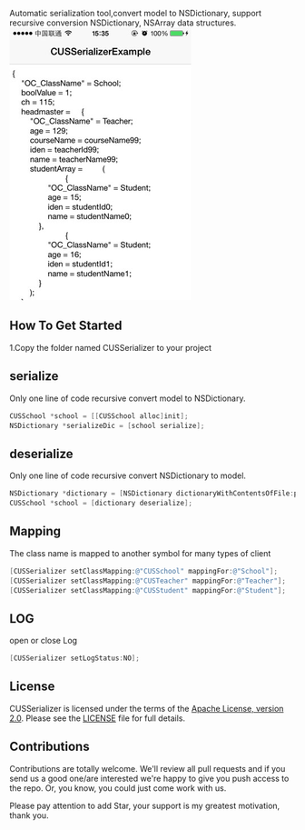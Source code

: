 Automatic serialization tool,convert model to NSDictionary, support recursive conversion NSDictionary, NSArray data structures.<br>
![image](https://github.com/JJMM/CUSResources/raw/master/CUSSerializer.jpg)

## How To Get Started
1.Copy the folder named CUSSerializer to your project

## serialize
Only one line of code recursive convert model to NSDictionary.
```objective-c
CUSSchool *school = [[CUSSchool alloc]init];
NSDictionary *serializeDic = [school serialize];
```
## deserialize
Only one line of code recursive convert NSDictionary to model.
```objective-c
NSDictionary *dictionary = [NSDictionary dictionaryWithContentsOfFile:path];
CUSSchool *school = [dictionary deserialize];
```
## Mapping
The class name is mapped to another symbol for many types of client
```objective-c
[CUSSerializer setClassMapping:@"CUSSchool" mappingFor:@"School"];
[CUSSerializer setClassMapping:@"CUSTeacher" mappingFor:@"Teacher"];
[CUSSerializer setClassMapping:@"CUSStudent" mappingFor:@"Student"];
```
## LOG
open or close Log
```objective-c
[CUSSerializer setLogStatus:NO];
```
## License
CUSSerializer is licensed under the terms of the [Apache License, version 2.0](http://www.apache.org/licenses/LICENSE-2.0.html). Please see the [LICENSE](LICENSE) file for full details.

## Contributions

Contributions are totally welcome. We'll review all pull requests and if you send us a good one/are interested we're happy to give you push access to the repo. Or, you know, you could just come work with us.<br>

Please pay attention to add Star, your support is my greatest motivation, thank you.
